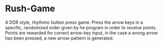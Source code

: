 # Rush-Game
A DDR style, rhythmic button press game. Press the arrow keys in a specific, randomized order given by he program in order to receive points. Points are rewarded for correct arrow-key input, in the case a wrong arrow has been pressed, a new arrow-pattern is generated.
